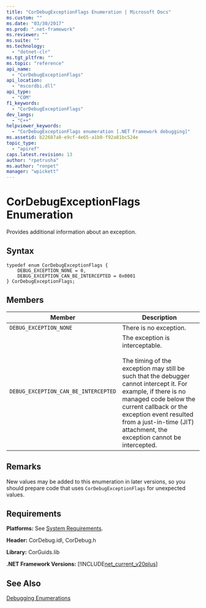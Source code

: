 ```yaml
---
title: "CorDebugExceptionFlags Enumeration | Microsoft Docs"
ms.custom: ""
ms.date: "03/30/2017"
ms.prod: ".net-framework"
ms.reviewer: ""
ms.suite: ""
ms.technology: 
  - "dotnet-clr"
ms.tgt_pltfrm: ""
ms.topic: "reference"
api_name: 
  - "CorDebugExceptionFlags"
api_location: 
  - "mscordbi.dll"
api_type: 
  - "COM"
f1_keywords: 
  - "CorDebugExceptionFlags"
dev_langs: 
  - "C++"
helpviewer_keywords: 
  - "CorDebugExceptionFlags enumeration [.NET Framework debugging]"
ms.assetid: b22687a8-e9cf-4e65-a1b0-f92a81bc524e
topic_type: 
  - "apiref"
caps.latest.revision: 13
author: "rpetrusha"
ms.author: "ronpet"
manager: "wpickett"
---
```

# CorDebugExceptionFlags Enumeration
Provides additional information about an exception.  
  
## Syntax  
  
```  
typedef enum CorDebugExceptionFlags {  
    DEBUG_EXCEPTION_NONE = 0,  
    DEBUG_EXCEPTION_CAN_BE_INTERCEPTED = 0x0001  
} CorDebugExceptionFlags;  
```  
  
## Members  
  
|Member|Description|  
|------------|-----------------|  
|`DEBUG_EXCEPTION_NONE`|There is no exception.|  
|`DEBUG_EXCEPTION_CAN_BE_INTERCEPTED`|The exception is interceptable.<br /><br /> The timing of the exception may still be such that the debugger cannot intercept it. For example, if there is no managed code below the current callback or the exception event resulted from a just-in-time (JIT) attachment, the exception cannot be intercepted.|  
  
## Remarks  
 New values may be added to this enumeration in later versions, so you should prepare code that uses `CorDebugExceptionFlags` for unexpected values.  
  
## Requirements  
 **Platforms:** See [System Requirements](../../../../docs/framework/get-started/system-requirements.md).  
  
 **Header:** CorDebug.idl, CorDebug.h  
  
 **Library:** CorGuids.lib  
  
 **.NET Framework Versions:** [!INCLUDE[net_current_v20plus](../../../../includes/net-current-v20plus-md.md)]  
  
## See Also  
 [Debugging Enumerations](../../../../docs/framework/unmanaged-api/debugging/debugging-enumerations.md)